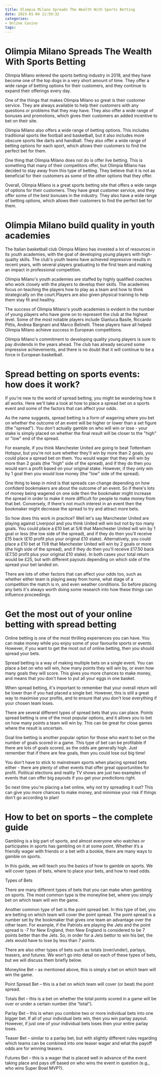 ```yaml
---
title: Olimpia Milano Spreads The Wealth With Sports Betting
date: 2023-01-04 11:59:32
categories:
- Online Casino
tags:
---
```



# Olimpia Milano Spreads The Wealth With Sports Betting

Olimpia Milano entered the sports betting industry in 2018, and they have become one of the top dogs in a very short amount of time. They offer a wide range of betting options for their customers, and they continue to expand their offerings every day.

One of the things that makes Olimpia Milano so great is their customer service. They are always available to help their customers with any questions or problems that they may have. They also offer a wide range of bonuses and promotions, which gives their customers an added incentive to bet on their site.

Olimpia Milano also offers a wide range of betting options. This includes traditional sports like football and basketball, but it also includes more obscure sports like darts and handball. They also offer a wide range of betting options for each sport, which allows their customers to find the perfect bet for them.

One thing that Olimpia Milano does not do is offer live betting. This is something that many of their competitors offer, but Olimpia Milano has decided to stay away from this type of betting. They believe that it is not as beneficial for their customers as some of the other options that they offer.

Overall, Olimpia Milano is a great sports betting site that offers a wide range of options for their customers. They have great customer service, and they offer some of the best bonuses in the industry. They also have a wide range of betting options, which allows their customers to find the perfect bet for them.

# Olimpia Milano build quality in youth academies

The Italian basketball club Olimpia Milano has invested a lot of resources in its youth academies, with the goal of developing young players with high-quality skills. The club's youth teams have achieved impressive results in recent years, with several players graduating to the first team and making an impact in professional competition.

Olimpia Milano's youth academies are staffed by highly qualified coaches who work closely with the players to develop their skills. The academies focus on teaching the players how to play as a team and how to think strategically on the court.Players are also given physical training to help them stay fit and healthy.

The success of Olimpia Milano's youth academies is evident in the number of young players who have gone on to represent the club at the highest level. Some of the most notable players include Gianluca Basile, Riccardo Pittis, Andrea Bargnani and Marco Belinelli. These players have all helped Olimpia Milano achieve success in European competitions.

Olimpia Milano's commitment to developing quality young players is sure to pay dividends in the years ahead. The club has already secured some impressive achievements, and there is no doubt that it will continue to be a force in European basketball.

# Spread betting on sports events: how does it work?

If you're new to the world of spread betting, you might be wondering how it all works. Here we'll take a look at how to place a spread bet on a sports event and some of the factors that can affect your odds.

As the name suggests, spread betting is a form of wagering where you bet on whether the outcome of an event will be higher or lower than a set figure (the "spread"). You don't actually gamble on who will win or lose - your stake is simply placed on whether the final result will be closer to the "high" or "low" end of the spread.

For example, if you think Manchester United are going to beat Tottenham Hotspur, but you're not sure whether they'll win by more than 2 goals, you could place a spread bet on them. You would wager that they will win by more than 2 goals (the "high" side of the spread), and if they do then you would earn a profit based on your original stake. However, if they only win by 1 goal then you would lose money (the "low" side of the spread).

One thing to keep in mind is that spreads can change depending on how confident bookmakers are about the outcome of an event. So if there's lots of money being wagered on one side then the bookmaker might increase the spread in order to make it more difficult for people to make money from that bet. Conversely, if there's not much interest in an event then the bookmaker might decrease the spread to try and attract more bets.

So how does this work in practice? Well let's say Manchester United are playing against Liverpool and you think United will win but not by too many goals. You could place a £10 bet at 5/6 that Manchester United will win by 1 goal or less (the low side of the spread), and if they do then you'll receive £15 back (£10 profit plus your original £10 stake). Alternatively, you could place a £10 bet at 11/8 that Manchester United will win by 2 goals or more (the high side of the spread), and if they do then you'll receive £17.50 back (£7.50 profit plus your original £10 stake). In both cases your total return would be £25, but with different payouts depending on which side of the spread your bet landed on.

There are lots of other factors that can affect your odds too, such as whether either team is playing away from home, what stage of a competition the match is in, and even weather conditions. So before placing any bets it's always worth doing some research into how these things can influence proceedings.

# Get the most out of your online betting with spread betting

Online betting is one of the most thrilling experiences you can have. You can make money while you enjoy some of your favourite sports or events. However, if you want to get the most out of online betting, then you should spread your bets.

Spread betting is a way of making multiple bets on a single event. You can place a bet on who will win, how many points they will win by, or even how many goals they will score. This gives you more chances to make money, and means that you don't have to put all your eggs in one basket.

When spread betting, it's important to remember that your overall return will be lower than if you had placed a single bet. However, this is still a great way to maximise your profits, and to ensure that you don't lose everything if your chosen team loses.

There are several different types of spread bets that you can place. Points spread betting is one of the most popular options, and it allows you to bet on how many points a team will win by. This can be great for close games where the result is uncertain.

Goal line betting is another popular option for those who want to bet on the number of goals scored in a game. This type of bet can be profitable if there are lots of goals scored, as the odds are generally high. Just remember that if there are few goals, then you could lose out big time!

You don't have to stick to mainstream sports when placing spread bets either - there are plenty of other events that offer great opportunities for profit. Political elections and reality TV shows are just two examples of events that can offer big payouts if you get your predictions right.

So next time you're placing a bet online, why not try spreading it out? This can give you more chances to make money, and minimise your risk if things don't go according to plan!

# How to bet on sports – the complete guide

Gambling is a big part of sports, and almost everyone who watches or participates in sports has gambling on it at some point. Whether it’s a friendly wager with friends or a bet with a bookie, there are many ways to gamble on sports.

In this guide, we will teach you the basics of how to gamble on sports. We will cover types of bets, where to place your bets, and how to read odds.

Types of Bets

There are many different types of bets that you can make when gambling on sports. The most common type is the moneyline bet, where you simply bet on which team will win the game.

Another common type of bet is the point spread bet. In this type of bet, you are betting on which team will cover the point spread. The point spread is a number set by the bookmaker that gives one team an advantage over the other team. For example, if the Patriots are playing the Jets and the point spread is -7 for New England, then New England is considered to be 7 points better than the Jets. So, in order for a Jets bettor to win his bet, the Jets would have to lose by less than 7 points.

There are also other types of bets such as totals (over/under), parlays, teasers, and futures. We won’t go into detail on each of these types of bets, but we will discuss them briefly below.

Moneyline Bet – as mentioned above, this is simply a bet on which team will win the game.

Point Spread Bet – this is a bet on which team will cover (or beat) the point spread.

Totals Bet – this is a bet on whether the total points scored in a game will be over or under a certain number (the “total”).

Parlay Bet – this is when you combine two or more individual bets into one bigger bet. If all of your individual bets win, then you win parlay payout. However, if just one of your individual bets loses then your entire parlay loses.

Teaser Bet – similar to a parlay bet, but with slightly different rules regarding which teams can be combined into one teaser wager and what the payoff odds are for winning teasers.

Futures Bet – this is a wager that is placed well in advance of the event taking place and pays off based on who wins the event in question (e.g., who wins Super Bowl MVP?).
